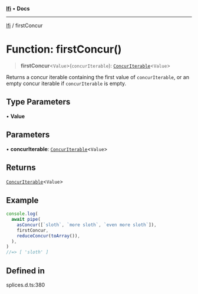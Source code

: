 [**lfi**](../readme.md) • **Docs**

***

[lfi](../globals.md) / firstConcur

# Function: firstConcur()

> **firstConcur**\<`Value`\>(`concurIterable`): [`ConcurIterable`](../type-aliases/ConcurIterable.md)\<`Value`\>

Returns a concur iterable containing the first value of `concurIterable`, or
an empty concur iterable if `concurIterable` is empty.

## Type Parameters

• **Value**

## Parameters

• **concurIterable**: [`ConcurIterable`](../type-aliases/ConcurIterable.md)\<`Value`\>

## Returns

[`ConcurIterable`](../type-aliases/ConcurIterable.md)\<`Value`\>

## Example

```js
console.log(
  await pipe(
    asConcur([`sloth`, `more sloth`, `even more sloth`]),
    firstConcur,
    reduceConcur(toArray()),
  ),
)
//=> [ 'sloth' ]
```

## Defined in

splices.d.ts:380

